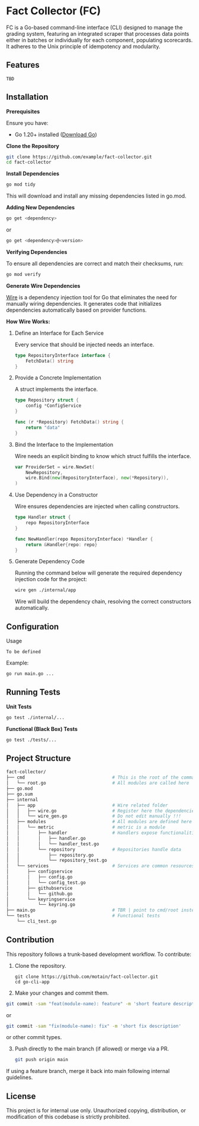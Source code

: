 # Fact Collector (FC)

FC is a Go-based command-line interface (CLI) designed to manage the grading system, featuring an integrated scraper that processes data points either in batches or individually for each component, populating scorecards. It adheres to the Unix principle of idempotency and modularity.

## Features

`TBD`


## Installation

**Prerequisites**

Ensure you have:

 - Go 1.20+ installed ([Download Go](https://go.dev/dl/))

**Clone the Repository**

```bash
git clone https://github.com/example/fact-collector.git
cd fact-collector
```

**Install Dependencies**

```bash
go mod tidy
```
This will download and install any missing dependencies listed in go.mod.

**Adding New Dependencies**

```bash
go get <dependency>
```
or
```bash
go get <dependency>@<version>
```

**Verifying Dependencies**

To ensure all dependencies are correct and match their checksums, run:

```bash
go mod verify
```

**Generate Wire Dependencies**

[Wire](https://github.com/google/wire) is a dependency injection tool for Go that eliminates the need for manually wiring dependencies. It generates code that initializes dependencies automatically based on provider functions.

**How Wire Works:**

1. Define an Interface for Each Service

    Every service that should be injected needs an interface.

    ```go
    type RepositoryInterface interface {
        FetchData() string
    }
    ```

2. Provide a Concrete Implementation

    A struct implements the interface.

    ```go
    type Repository struct {
        config *ConfigService
    }

    func (r *Repository) FetchData() string {
        return "data"
    }
    ```

3. Bind the Interface to the Implementation

    Wire needs an explicit binding to know which struct fulfills the interface.

    ```go
    var ProviderSet = wire.NewSet(
        NewRepository,
        wire.Bind(new(RepositoryInterface), new(*Repository)),
    )
    ```

4. Use Dependency in a Constructor

    Wire ensures dependencies are injected when calling constructors.

    ```go
    type Handler struct {
        repo RepositoryInterface
    }

    func NewHandler(repo RepositoryInterface) *Handler {
        return &Handler{repo: repo}
    }
    ```

5. Generate Dependency Code

    Running the command below will generate the required dependency injection code for the project:

    ```bash
    wire gen ./internal/app
    ```

    Wire will build the dependency chain, resolving the correct constructors automatically.

## Configuration

Usage

`To be defined`

Example:

```bash
go run main.go ...
```

## Running Tests

**Unit Tests**

```bash
go test ./internal/...
```

**Functional (Black Box) Tests**

```bash
go test ./tests/...
```

## Project Structure

```bash
fact-collector/
├── cmd                                 # This is the root of the command
│   └── root.go                         # All modules are called here
├── go.mod
├── go.sum
├── internal
│   ├── app                             # Wire related folder
│   │   ├── wire.go                     # Register here the dependencies
│   │   └── wire_gen.go                 # Do not edit manually !!!
│   ├── modules                         # All modules are defined here
│   │   └── metric                      # metric is a module
│   │       ├── handler                 # Handlers expose functionalities
│   │       │   ├── handler.go
│   │       │   └── handler_test.go
│   │       └── repository              # Repositories handle data
│   │           ├── repository.go
│   │           └── repository_test.go
│   └── services                        # Services are common resources
│       ├── configservice
│       │   ├── config.go
│       │   └── config_test.go
│       ├── githubservice
│       │   └── github.go
│       └── keyringservice
│           └── keyring.go
├── main.go                             # TBR | point to cmd/root instead
└── tests                               # Functional tests
    └── cli_test.go
```

## Contribution

This repository follows a trunk-based development workflow. To contribute:

1. Clone the repository.

    ```
    git clone https://github.com/motain/fact-collector.git
    cd go-cli-app
    ```

2. Make your changes and commit them.

  ```bash
  git commit -sam "feat(module-name): feature" -m 'short feature description'
  ```

  or

  ```bash
  git commit -sam "fix(module-name): fix" -m 'short fix description'
  ```

  or other commit types.

3. Push directly to the main branch (if allowed) or merge via a PR.

    ```bash
    git push origin main
    ```

If using a feature branch, merge it back into main following internal guidelines.

## License

This project is for internal use only. Unauthorized copying, distribution, or modification of this codebase is strictly prohibited.
